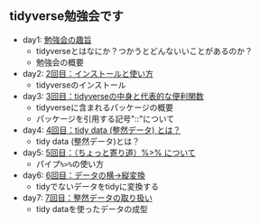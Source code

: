 ## tidyverse勉強会です

- day1: [勉強会の趣旨](https://github.com/ichimomo/main/blob/master/tidyverse/day1.md)
  - tidyverseとはなにか？つかうとどんないいことがあるのか？
  - 勉強会の概要
- day2: [2回目：インストールと使い方](https://github.com/ichimomo/main/blob/master/tidyverse/day2.md)
  - tidyverseのインストール
- day3: [3回目：tidyverseの中身と代表的な便利関数](https://github.com/ichimomo/main/blob/master/tidyverse/day3.md)
  - tidyverseに含まれるパッケージの概要  
  - パッケージを引用する記号"::"について  
- day4: [4回目：tidy data (整然データ) とは？](https://github.com/ichimomo/main/blob/master/tidyverse/day4.md)
  - tidy data (整然データ)とは？
- day5: [5回目：（ちょっと寄り道）%>% について](https://github.com/ichimomo/main/blob/master/tidyverse/day5.md)
  - パイプ`%>%`の使い方
- day6: [6回目：データの横→縦変換](https://github.com/ichimomo/main/blob/master/tidyverse/day6.md)
  - tidyでないデータをtidyに変換する
- day7: [7回目：整然データの取り扱い](https://github.com/ichimomo/main/blob/master/tidyverse/day7.md)
  - tidy dataを使ったデータの成型
